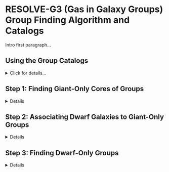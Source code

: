 # RESOLVE-G3 (Gas in Galaxy Groups) Group Finding Algorithm and Catalogs

Intro first paragraph...


## Using the Group Catalogs
<details><summary>Click for details...</summary>

</details>

## Step 1: Finding Giant-Only Cores of Groups
<details>

In the first step of the group finder, we use friends-of-friends (FoF)  to locate groups of giant galaxies. We define giants as galaxies that are  more massive than the gas-richness threshold scale from Kannappan et al. (2013). Therefore our selection criteria for giant-only FoF are:

* Luminosity-selected ECO/RESOLVE-A: `M_r<=-19.4`, `2530 < cz [km/s] < 7470`
* Luminosity-selected RESOLVE-B: `M_r<=-19.4`, `4250 < cz [km/s] < 7250` 
* Stellar mass-selected ECO/RESOLVE-A: `log(Mstar)>=9.5`, `2530 < cz [km/s] < 7470`
* Stellar mass-selected RESOLVE-B: `log(Mstar)>=9.5`, `4250 < cz [km/s] < 7250`

We employ an adaptive linking strategy during this giant-only FoF procedure, inspired by Robotham et al. (2011) and its volume-limited application in Mummery (2018). We use line-of-sight `b_LOS` and transverse `b_perp` linking multipliers of 1.1 and 0.07, respectively, as these are optimized for the study of galaxy environment (Duarte & Mamon, 2014). In a standard FoF approach, these values are multiplied by the mean separation of galaxies, `s_0=(V/N)^1/3`, and are used as linking lengths. Here we assign a different value of `s` to every galaxy, measured instead by the number density of galaxies which are greater than or equal to their luminosity or mass. We then look at the median value of `s` over all galaxies and scale all `s` values such that the median is retained at the original `(V/N)^1/3`. The figure below shows how the value of `s` varies with absolute magnitude. We apply these ECO `s` values to RESOLVE-B using a model fit, since the B semester volume is subject to cosmic variance. This approach ensures that the linking length rises with galaxy luminosity/stellar mass and therefore reduces fragmentation of identified groups.

![Separation for Giant Galaxies in FoF](images/meansep_M_r_plot.jpg)

At the end of step 1, we have a set of giant-only groups. All dwarfs have yet to be tested for group membership. The figure below shows the multiplicity function for these giant-only groups, based on the luminosity-selected catalog.

![Mult Function for Giant-Only Groups](images/giantonlymult.jpg) 

</details>

## Step 2: Associating Dwarf Galaxies to Giant-Only Groups
<details>

The next step is associate dwarf galaxies into the giant-only groups. To do so, we use the individual relative projected radii and peculiar velocities of giants to calibrate search boundaries for dwarfs. The figure below shows this calibration as a function of giant-only group N, allowing us to avoid halo mass estimates (which are problematic for high-z LADUMA work). An analagous calibration is done in velocity, but it is not shown here for brevity.


![Group boundary calibration](images/rproj_calibration_assoc.jpg)

The fit to medians, binned by giant-only group N, of the projected radii and velocities are:

<div align="center">
R<sub>proj</sub><sup>fit</sup> = 0.0177N<sub>giants</sub> + 0.0546 [Mpc/h]

v<sub>proj</sub><sup>fit</sup> = 7.558N<sub>giants</sub> + 40.060 [km/s]
</div>

We find that optimal values for associating dwarfs are 3R<sub>proj</sub><sup>fit</sup> and 4.5v<sub>proj</sub><sup>fit</sup>. These scale factors raise the fit to the radii (or velocity boundaries) that would have enclosed nearly-all giant galaxies at a given giant-only group N. Therefore, we associate dwarf galaxies to the giant-only groups within these boundaries. A cartoon diagram is shown below to illustrate this concept, as well as the multiplicity function for groups containing giants and dwarfs.

<img src="images/assocdiagram2.jpeg" width="200" />

![Cartoon of association](images/assocdiagram2.jpeg)


</details>

## Step 3: Finding Dwarf-Only Groups
<details>

With dwarf galaxies now associated to giant-only groups, we have a catalog of "giant+dwarf" groups, and the remaining step in the group finder is to search for dwarf-only groups -- groups that would have been missed because they do not contain a giant galaxy to be associated with. We have written an algorithm called "iterative combination" to perform this step, which is contained in the `iterativecombination.py` file. This algorithm uses an iterative approach, trying to merge nearest-neighbor pairs of "potential groups" based on the sizes of similarly-luminous giant+dwarf groups. The steps of this algorithm are:

 1. Assign all ungrouped dwarfs (following step 2: association) to N=1 "potential" groups.
 2. Use a k-d tree to identify pairs of nearest-neighbor potential groups (i.e., a pair of potential groups where each group is a NN to the other).
 3. For every nearest-neighbor pair, check if the pair should be merged into a single group:
  * a. Compute the integrated r-band absolute magnitude of all member galaxies belonging to the pair.
  * b. Determine the ~98th percentile of individual galaxy projected radii and peculiar velocities, `r_proj` and `dv_proj`, observed in giant+dwarf groups (identified in step 2) of the same group-integrated luminosity.
  * c. If all individual galaxies shared between the nearest-neighbor of potential groups can fit within the boundaries `r_proj` and `dv_proj`, computed from the center of the two potential groups, then we merge them into a single group. Else, we leave them alone.
 4. Repeat from (2) until the dwarf-only group catalog has converged, when the potential groups are no longer merging between interations.







</details>
